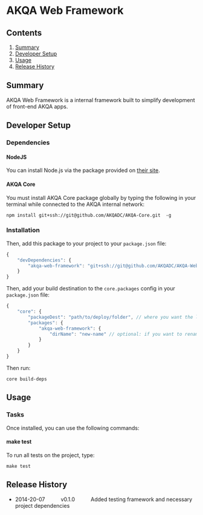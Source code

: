 # AKQA Web Framework

## Contents

1. [Summary](#summary)
1. [Developer Setup](#developer-setup)
1. [Usage](#usage)
1. [Release History](#release-history)

<a name="summary"></a>
## Summary
AKQA Web Framework is a internal framework built to simplify development of front-end AKQA apps.

<a name="developer-setup"></a>
## Developer Setup

### Dependencies

#### NodeJS

You can install Node.js via the package provided on [their site](http://www.nodejs.org).

#### AKQA Core

You must install AKQA Core package globally by typing the following in your terminal while connected to the AKQA internal network:

```
npm install git+ssh://git@github.com/AKQADC/AKQA-Core.git  -g
```

### Installation

Then, add this package to your project to your `package.json` file:

```javascript
{
    "devDependencies": {
        "akqa-web-framework": "git+ssh://git@github.com/AKQADC/AKQA-Web-Framework.git#[VERSION]" // the [VERSION] of the package to use
    }
}
```

Then, add your build destination to the `core.packages` config in your `package.json` file:

```javascript
{
    "core": {
        "packageDest": "path/to/deploy/folder", // where you want the library files injected to be available to your build
        "packages": {
            "akqa-web-framework": {
                "dirName": "new-name" // optional: if you want to rename the folder of the core module
            }
        }
    }
}
```

Then run:

```
core build-deps
```

<a name="usage"></a>
## Usage

### Tasks

Once installed, you can use the following commands:

#### make test

To run all tests on the project, type:

```
make test
```

## Release History
* 2014-20-07   v0.1.0   Added testing framework and necessary project dependencies
